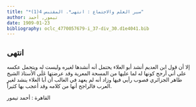 ```yaml
---
title: "*سير العلم والاجتماع : انتهى*. المقتبس 4(1)"
author: تيمور, أحمد
date: 1909-01-23
bibliography: oclc_4770057679-i_37-div_30.d1e4041.bib
---
```




##  انتهى 


 إلا أن قول ابن العديم أنشد أبو العلاء يحتمل أنه أنشدها لغيره وليست له ويتحمل عكسه على أني أرجح كونها له لما عليها من المسحة المعرية وقد عرضتها عَلَى الأستاذ  الشيخ  طاهر  الجزائري  فصوب رأيي فيها وزاد أنه لم يعهد في الغالب أن أبا العلاء ينشد لغير العرب فالراجح أنها من كلامه وقد أعجب بها كثيراً. 

 القاهرة  :  أحمد  تيمور 
